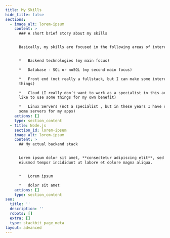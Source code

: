 ```yaml
---
title: My Skills
hide_title: false
sections:
  - image_alt: lorem-ipsum
    content: >
      ### A short brief story about my skills


      Basically, my skills are focused in the following areas of interests:


      *   Backend technologies (my main focus)

      *   Database - SQL or noSQL (my second main focus)

      *   Front end (not really a fullstack, but I can make some interesting
      things)

      *   Cloud (I really don’t want to work as a specialist in this area, but I
      like to use some things for my own benefit)

      *   Linux Servers (not a specialist , but in these years I have spawned
      some servers for my apps)
    actions: []
    type: section_content
  - title: Node.js
    section_id: lorem-ipsum
    image_alt: lorem-ipsum
    content: >
      ## My actual backend stack


      Lorem ipsum dolor sit amet, **consectetur adipiscing elit**, sed do
      eiusmod tempor incididunt ut labore et dolore magna aliqua.


      *   Lorem ipsum

      *   dolor sit amet
    actions: []
    type: section_content
seo:
  title: ''
  description: ''
  robots: []
  extra: []
  type: stackbit_page_meta
layout: advanced
---
```

